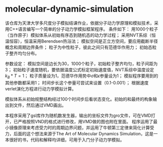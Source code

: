 # molecular-dynamic-simulation
该仓库为天津大学多尺度分子模拟结课作业，依据分子动力学原理和模拟技术，采用C++语言编写一个简单的分子动力学模拟框架程序。
条件如下：
用1000个粒子（当作原子）模拟体系从初始有序态到随机态的动力学过程；
采用NVT系综（恒温恒容），恒温采用Berendsen热浴法；
模拟空间是正立方空间，要应用截断半径概念和周期边界条件；
粒子为中性粒子，彼此之间只有范德华作用力；
初始态粒子整齐均匀分布。

参数设定：
模拟空间是边长为30，1000个粒子，初始粒子整齐均匀，粒子间距为3；
初始粒子速度随机，要依据温度公式标定初始速度值，NVT系综中温度设定$k_B * T=1$；
粒子质量设为1，范德华作用势中$\sigma$和$\epsilon$参量设为1；
模拟程序要用到的其他参数都采用1；
时间步长这个参量可尝试来设置（0.1-0.001）；
根据速度verlet演化方程进行动力学模拟计算。

模拟体系从初始规整结构经过100个时间步后看状态变化。初始的和最终的构象输出到文件，然后通过VMD画出。

本程序采用了gsl库作为随机数发生器，输出的坐标文件为gro文件，可在VMD打开，已严格按照VND的格式进行修改，用VMD做的图也附在里面。
程序运用了最小镜像原理来考虑受力时的周期边界问题，并运用了牛顿第三定律来简化计算受力，后面的这个想法来源于The Art of Molecular Dynamics 
Simulation，这是一本很好的书，代码和解释均详细，可用于入门分子动力学模拟。
